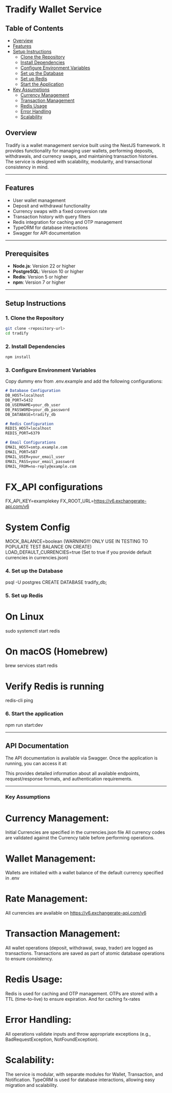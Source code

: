 # **Tradify Wallet Service**

## Table of Contents
- [Overview](#overview)
- [Features](#features)
- [Setup Instructions](#setup-instructions)
  - [Clone the Repository](#1-clone-the-repository)
  - [Install Dependencies](#2-install-dependencies)
  - [Configure Environment Variables](#3-configure-environment-variables)
  - [Set up the Database](#4-set-up-the-database)
  - [Set up Redis](#5-set-up-redis)
  - [Start the Application](#6-start-the-application)
- [Key Assumptions](#key-assumptions)
  - [Currency Management](#currency-management)
  - [Transaction Management](#transaction-management)
  - [Redis Usage](#redis-usage)
  - [Error Handling](#error-handling)
  - [Scalability](#scalability)

## **Overview**
Tradify is a wallet management service built using the NestJS framework. It provides functionality for managing user wallets, performing deposits, withdrawals, and currency swaps, and maintaining transaction histories. The service is designed with scalability, modularity, and transactional consistency in mind.

---

## **Features**
- User wallet management
- Deposit and withdrawal functionality
- Currency swaps with a fixed conversion rate
- Transaction history with query filters
- Redis integration for caching and OTP management
- TypeORM for database interactions
- Swagger for API documentation

---

## **Prerequisites**
- **Node.js**: Version 22 or higher
- **PostgreSQL**: Version 10 or higher
- **Redis**: Version 5 or higher
- **npm**: Version 7 or higher

---

## **Setup Instructions**

### **1. Clone the Repository**
```bash
git clone <repository-url>
cd tradify
```

### **2. Install Dependencies**
```bash
npm install
```

### **3. Configure Environment Variables**
Copy dummy env from .env.example and add the following configurations:

```markdown
# Database Configuration
DB_HOST=localhost
DB_PORT=5432
DB_USERNAME=your_db_user
DB_PASSWORD=your_db_password
DB_DATABASE=tradify_db

# Redis Configuration
REDIS_HOST=localhost
REDIS_PORT=6379

# Email Configurations
EMAIL_HOST=smtp.example.com
EMAIL_PORT=587
EMAIL_USER=your_email_user
EMAIL_PASS=your_email_password
EMAIL_FROM=no-reply@example.com
```


# FX_API configurations
FX_API_KEY=examplekey
FX_ROOT_URL=https://v6.exchangerate-api.com/v6


# System Config
MOCK_BALANCE=boolean (WARNING!!! ONLY USE IN TESTING TO POPULATE TEST BALANCE ON CREATE)
LOAD_DEFAULT_CURRENCIES=true (Set to true if you provide default currencies in currencies.json)


### **4. Set up the Database**

psql -U postgres
CREATE DATABASE tradify_db;

### **5. Set up Redis**
# On Linux
sudo systemctl start redis

# On macOS (Homebrew)
brew services start redis

# Verify Redis is running
redis-cli ping

### **6. Start the application**

npm run start:dev

---

## **API Documentation**
The API documentation is available via Swagger. Once the application is running, you can access it at:

This provides detailed information about all available endpoints, request/response formats, and authentication requirements.

---

### Key Assumptions
# Currency Management:

Initial Currencies are specified in the currencies.json file
All currency codes are validated against the Currency table before performing operations.

# Wallet Management:
Wallets are initialied with a wallet balance of the default currency specified in .env 


# Rate Management:

All currencies are  available on https://v6.exchangerate-api.com/v6 

# Transaction Management:

All wallet operations (deposit, withdrawal, swap, trader) are logged as transactions.
Transactions are saved as part of atomic database operations to ensure consistency.

# Redis Usage:

Redis is used for caching and OTP management.
OTPs are stored with a TTL (time-to-live) to ensure expiration.
And for caching fx-rates

# Error Handling:

All operations validate inputs and throw appropriate exceptions (e.g., BadRequestException, NotFoundException).

# Scalability:
The service is modular, with separate modules for Wallet, Transaction, and Notification.
TypeORM is used for database interactions, allowing easy migration and scalability.
